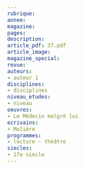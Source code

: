 ```yaml
---
rubrique: 
annee: 
magazine: 
pages: 
description: 
article_pdf: 37.pdf
article_image: 
magazine_special: 
revue: 
auteurs:
- auteur 1
disciplines:
- disciplines
niveau_etudes:
- niveau
oeuvres:
- Le Médecin malgré lui
ecrivains:
- Molière
programmes:
- lecture - théâtre
siecles:
- 17e siècle
---
```

